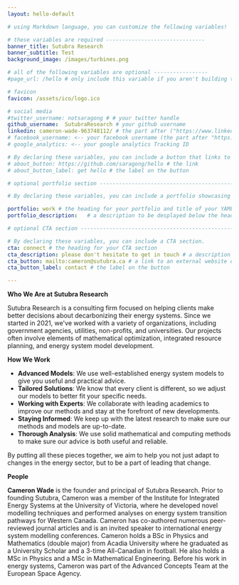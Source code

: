 ```yaml
---
layout: hello-default

# using Markdown language, you can customize the following variables!

# these variables are required -------------------------------
banner_title: Sutubra Research
banner_subtitle: Test
background_image: /images/turbines.png

# all of the following variables are optional -----------------
#page_url: /hello # only include this variable if you aren't building the page to your primary domain

# favicon
favicon: /assets/ico/logo.ico

# social media
#twitter_username: notsaragong # # your twitter handle
github_username:  SutubraResearch # your github username
linkedin: cameron-wade-963748112/ # the part after ("https://www.linkedin.com/in/...")
# facebook_username: <-- your facebook username (the part after "https://www.facebook.com/...")
# google_analytics: <-- your google analytics Tracking ID

# By declaring these variables, you can include a button that links to an external website or to media.
# about_button: https://github.com/saragong/hello # the link
# about_button_label: get hello # the label on the button

# optional portfolio section ------------------------------------------

# By declaring these variables, you can include a portfolio showcasing your work and organize your portfolio's items into a custom layout, all without adding any CSS. In addition, you must 1) create an HTML file in the_includes folder for each project with the text you'd like to display, and 2) create a YAML file in the _data folder describing the order in which each project should be shown and categorized. See `/includes/example.html` and `/_data/work.yml` for examples.

portfolio: work # the heading for your portfolio and title of your YAML file
portfolio_description:   # a description to be desplayed below the heading and above the content

# optional CTA section --------------------------------------------------

# By declaring these variables, you can include a CTA section.
cta: connect # the heading for your CTA section
cta_description: please don't hesitate to get in touch # a description to be desplayed below the heading and above the content
cta_button: mailto:cameron@sutubra.ca # a link to an external website or to media
cta_button_label: contact # the label on the button

---			
```

[//]: # (write a bit about yourself here)

**Who We Are at Sutubra Research**

Sutubra Research is a consulting firm focused on helping clients make better decisions about decarbonizing their energy systems. Since we started in 2021, we've worked with a variety of organizations, including government agencies, utilities, non-profits, and universities. Our projects often involve elements of mathematical optimization, integrated resource planning, and energy system model development.

**How We Work**

- **Advanced Models**: We use well-established energy system models to give you useful and practical advice.
- **Tailored Solutions**: We know that every client is different, so we adjust our models to better fit your specific needs.
- **Working with Experts**: We collaborate with leading academics to improve our methods and stay at the forefront of new developments.
- **Staying Informed**: We keep up with the latest research to make sure our methods and models are up-to-date.
- **Thorough Analysis**: We use solid mathematical and computing methods to make sure our advice is both useful and reliable.

By putting all these pieces together, we aim to help you not just adapt to changes in the energy sector, but to be a part of leading that change.


**People**

**Cameron Wade** is the founder and principal of Sutubra Research. Prior to founding Sutubra, Cameron was a member of the Institute for Integrated Energy Systems at the University of Victoria, where he developed novel modelling techniques and performed analyses on energy system transition pathways for Western Canada. Cameron has co-authored numerous peer-reviewed journal articles and is an invited speaker to international energy system modelling conferences. Cameron holds a BSc in Physics and Mathematics (double major) from Acadia University where he graduated as a University Scholar and a 3-time All-Canadian in football. He also holds a MSc in Physics and a MSc in Mathematical Engineering. Before his work in energy systems, Cameron was part of the Advanced Concepts Team at the European Space Agency.

